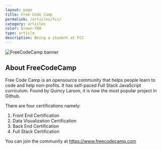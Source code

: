 ```yaml
---
layout: page
title: Free Code Camp
permalink: /articles/fcc/
category: articles
color: brown-700
type: article
description: Being a student at FCC
---
```


<img src="https://camo.githubusercontent.com/60c67cf9ac2db30d478d21755289c423e1f985c6/68747470733a2f2f73332e616d617a6f6e6177732e636f6d2f66726565636f646563616d702f776964652d736f6369616c2d62616e6e65722e706e67" alt="FreeCodeCamp banner">


## About FreeCodeCamp

Free Code Camp is an opensource community that helps people learn to code and help non-profits. It has self-paced Full Stack JavaScript curriculum. Found by Quincy Larson, it is now the most popular project in Github.

There are four certifications namely:

1. Front End Certification
2. Data Visualization Certification
3. Back End Certification
4. Full Stack Certification


You can join the community at https://www.freecodecamp.com





